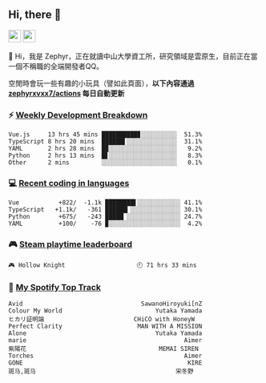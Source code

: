 <!--
**zephyrxvxx7/zephyrxvxx7** is a ✨ _special_ ✨ repository because its `README.md` (this file) appears on your GitHub profile.

Here are some ideas to get you started:

- 🔭 I’m currently working on ...
- 🌱 I’m currently learning ...
- 👯 I’m looking to collaborate on ...
- 🤔 I’m looking for help with ...
- 💬 Ask me about ...
- 📫 How to reach me: ...
- 😄 Pronouns: ...
- ⚡ Fun fact: ...
-->

## Hi, there 👋

<a href="https://www.instagram.com/zephyrxvxx7/"><img src="https://img.shields.io/badge/instagram-3f729b?&style=for-the-badge&logo=instagram&logoColor=white" height=25></a>
<a href="https://zephyrxvxx7.me/"><img src="https://img.shields.io/badge/blog-gray?&style=for-the-badge&logo=hexo&logoColor=white" height=25></a>

👋 Hi，我是 Zephyr，正在就讀中山大學資工所，研究領域是雲原生，目前正在當一個不稱職的全端開發者QQ。

空閒時會玩一些有趣的小玩具（譬如此頁面），**以下內容通過 [zephyrxvxx7/actions](https://github.com/zephyrxvxx7/zephyrxvxx7/actions) 每日自動更新**

### ⚡ [Weekly Development Breakdown](https://gist.github.com/zephyrxvxx7/ee1787313f0772b51494d051b5edde7f)

<!-- code_time start -->

```text
Vue.js     13 hrs 45 mins ██████████▊░░░░░░░░░░  51.3%
TypeScript 8 hrs 20 mins  ██████▌░░░░░░░░░░░░░░  31.1%
YAML       2 hrs 28 mins  █▉░░░░░░░░░░░░░░░░░░░   9.2%
Python     2 hrs 13 mins  █▋░░░░░░░░░░░░░░░░░░░   8.3%
Other      2 mins         ░░░░░░░░░░░░░░░░░░░░░   0.1%
```

<!-- code_time end -->

### 💻 [Recent coding in languages](https://gist.github.com/zephyrxvxx7/08c5ff0fead26978490fef5d749f43ea)

<!-- code_diff start -->

```text
Vue           +822/  -1.1k ████████▌░░░░░░░░░░░░ 41.1%
TypeScript   +1.1k/   -361 ██████▎░░░░░░░░░░░░░░ 30.1%
Python        +675/   -243 █████▏░░░░░░░░░░░░░░░ 24.7%
YAML          +100/    -76 ▉░░░░░░░░░░░░░░░░░░░░  4.2%
```

<!-- code_diff end -->

### 🎮 [Steam playtime leaderboard](https://gist.github.com/zephyrxvxx7/f77b8978877f959b69d84723c43a4a64)

<!-- steam_time start -->

```text
🎮 Hollow Knight                    🕘 71 hrs 33 mins
```

<!-- steam_time end -->

### 🎵 [My Spotify Top Track](https://gist.github.com/zephyrxvxx7/fe159fde5ec9ebea27e03dd63a71e78f)

<!-- spotify_track start -->

```text
Avid                                 SawanoHiroyuki[nZ
Colour My World                          Yutaka Yamada
ヒカリ証明論                         CHiCO with HoneyW
Perfect Clarity                     MAN WITH A MISSION
Alone                                    Yutaka Yamada
marie                                            Aimer
紫陽花                                     MEMAI SIREN
Torches                                          Aimer
GONE                                              KIRE
斑马,斑马                                       宋冬野
```

<!-- spotify_track end -->
